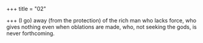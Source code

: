 +++
title = "02"

+++
(I go) away (from the protection) of the rich man who lacks force, who  gives nothing even when oblations are made,
who, not seeking the gods, is never forthcoming. 